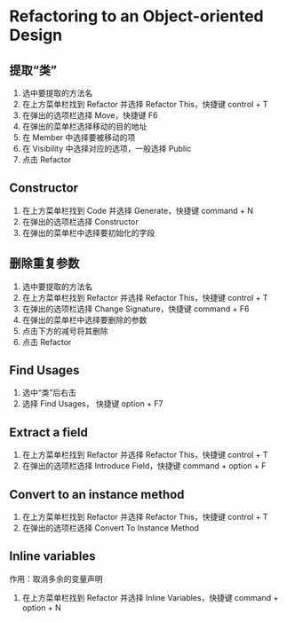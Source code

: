 # Refactoring to an Object-oriented Design

## 提取“类”

1. 选中要提取的方法名
2. 在上方菜单栏找到 Refactor 并选择 Refactor This，快捷键 control + T
3. 在弹出的选项栏选择 Move，快捷键 F6
4. 在弹出的菜单栏选择移动的目的地址
5. 在 Member 中选择要被移动的项
6. 在 Visibility 中选择对应的选项，一般选择 Public
7. 点击 Refactor

## Constructor

1. 在上方菜单栏找到 Code 并选择 Generate，快捷键 command + N
2. 在弹出的选项栏选择 Constructor
3. 在弹出的菜单栏中选择要初始化的字段

## 删除重复参数

1. 选中要提取的方法名
2. 在上方菜单栏找到 Refactor 并选择 Refactor This，快捷键 control + T
3. 在弹出的选项栏选择 Change Signature，快捷键 command + F6
4. 在弹出的菜单栏中选择要删除的参数
5. 点击下方的减号将其删除
6. 点击 Refactor

## Find Usages

1. 选中“类”后右击
2. 选择 Find Usages， 快捷键 option + F7

## Extract a field

1. 在上方菜单栏找到 Refactor 并选择 Refactor This，快捷键 control + T
2. 在弹出的选项栏选择 Introduce Field，快捷键 command + option + F

## Convert to an instance method

1. 在上方菜单栏找到 Refactor 并选择 Refactor This，快捷键 control + T
2. 在弹出的选项栏选择 Convert To Instance Method

## Inline variables

作用：取消多余的变量声明

1. 在上方菜单栏找到 Refactor 并选择 Inline Variables，快捷键 command + option + N